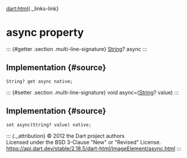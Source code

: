 [dart:html](../../dart-html/dart-html-library){._links-link}

async property
==============

::: {#getter .section .multi-line-signature}
[String](../../dart-core/string-class)? async
:::

Implementation {#source}
--------------

``` {.language-dart data-language="dart"}
String? get async native;
```

::: {#setter .section .multi-line-signature}
void async=([String](../../dart-core/string-class)? value)
:::

Implementation {#source}
--------------

``` {.language-dart data-language="dart"}
set async(String? value) native;
```

::: {._attribution}
© 2012 the Dart project authors\
Licensed under the BSD 3-Clause \"New\" or \"Revised\" License.\
<https://api.dart.dev/stable/2.18.5/dart-html/ImageElement/async.html>
:::
